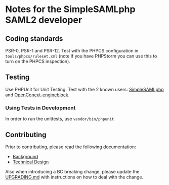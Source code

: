 # Notes for the SimpleSAMLphp SAML2 developer

## Coding standards

PSR-0, PSR-1 and PSR-12.
Test with the PHPCS configuration in `tools/phpcs/ruleset.xml`
(note if you have PHPStorm you can use this to turn on the PHPCS inspection).

## Testing

Use PHPUnit for Unit Testing.
Test with the 2 known users: [SimpleSAMLphp][1] and [OpenConext-engineblock][2].

### Using Tests in Development

In order to run the unittests, use `vendor/bin/phpunit`

## Contributing

Prior to contributing, please read the following documentation:

- [Background][3]
- [Technical Design][4]

Also when introducing a BC breaking change, please update the [UPGRADING.md](UPGRADING.md) with instructions on how to deal with the change.

[1]: https://www.simplesamlphp.org
[2]: https://www.openconext.org
[3]: https://github.com/simplesamlphp/saml2/wiki/Background
[4]: https://github.com/simplesamlphp/saml2/wiki/SAML2-v1.0-Technical-Design
